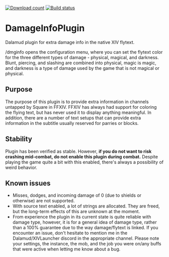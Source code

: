[![Download count](https://img.shields.io/endpoint?url=https%3A%2F%2Fvz32sgcoal.execute-api.us-east-1.amazonaws.com%2FDamageInfoPlugin)](https://github.com/lmcintyre/DamageInfoPlugin)
[![Build status](https://github.com/lmcintyre/DamageInfoPlugin/actions/workflows/build.yml/badge.svg)](https://github.com/lmcintyre/DamageInfoPlugin)

# DamageInfoPlugin
 Dalamud plugin for extra damage info in the native XIV flytext.

/dmginfo opens the configuration menu, where you can set the flytext color for the three different types of damage - physical, magical, and darkness. Blunt, piercing, and slashing are combined into physical, magic is magic, and darkness is a type of damage used by the game that is not magical or physical.

## Purpose
The purpose of this plugin is to provide extra information in channels untapped by Square in FFXIV. FFXIV has always had support for coloring the flying text, but has never used it to display anything meaningful. In addition, there are a number of text setups that can provide extra information in the subtitle usually reserved for parries or blocks.

## Stability
Plugin has been verified as stable. However, **if you do not want to risk crashing mid-combat, do not enable this plugin during combat.** Despite playing the game quite a bit with this enabled, there's always a possibility of weird behavior.

## Known issues
- Misses, dodges, and incoming damage of 0 (due to shields or otherwise) are not supported.
- With source text enabled, a lot of strings are allocated. They are freed, but the long-term effects of this are unknown at the moment.
- From experience the plugin in its current state is quite reliable with damage type, however, it is for a general idea of damage type, rather than a 100% guarantee due to the way damage/flytext is linked.
If you encounter an issue, don't hesitate to mention me in the Dalamud/XIVLauncher discord in the appropriate channel. Please note your settings, the instance, the mob, and the job you were on/any buffs that were active when letting me know about a bug.

